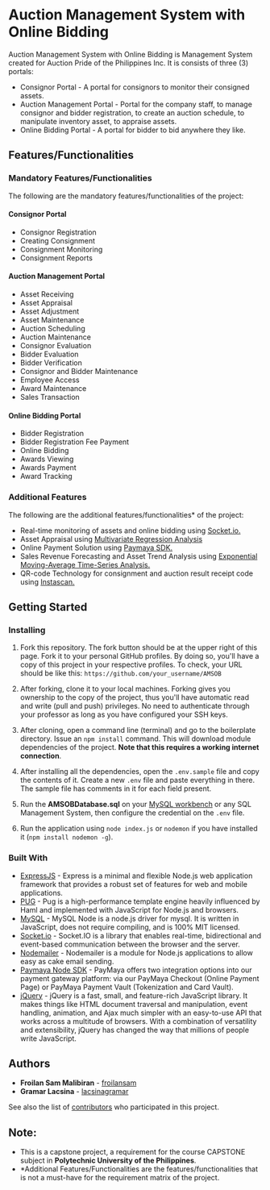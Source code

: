 # Auction Management System with Online Bidding

Auction Management System with Online Bidding is Management System created for Auction Pride of the Philippines Inc.
It is consists of three (3) portals:

* Consignor Portal - A portal for consignors to monitor their consigned assets.
* Auction Management Portal - Portal for the company staff, to manage consignor and bidder registration, to create an auction schedule, to manipulate inventory asset, to appraise assets.
* Online Bidding Portal - A portal for bidder to bid anywhere they like.

## Features/Functionalities

### Mandatory Features/Functionalities
The following are the mandatory features/functionalities of the project:

#### Consignor Portal

* Consignor Registration
* Creating Consignment
* Consignment Monitoring
* Consignment Reports

#### Auction Management Portal

* Asset Receiving
* Asset Appraisal
* Asset Adjustment
* Asset Maintenance
* Auction Scheduling
* Auction Maintenance
* Consignor Evaluation
* Bidder Evaluation
* Bidder Verification
* Consignor and Bidder Maintenance
* Employee Access
* Award Maintenance
* Sales Transaction

#### Online Bidding Portal

* Bidder Registration
* Bidder Registration Fee Payment
* Online Bidding
* Awards Viewing
* Awards Payment
* Award Tracking


### Additional Features
The following are the additional features/functionalities* of the project:

* Real-time monitoring of assets and online bidding using [Socket.io.](https://socket.io/)
* Asset Appraisal using [Multivariate Regression Analysis](https://www.npmjs.com/package/ml-regression-multivariate-linear)
* Online Payment Solution using [Paymaya SDK.](https://developers.paymaya.com)
* Sales Revenue Forecasting and Asset Trend Analysis using [Exponential Moving-Average Time-Series Analysis.](https://www.npmjs.com/package/moving-average)
* QR-code Technology for consignment and auction result receipt code using [Instascan.](https://github.com/schmich/instascan)

## Getting Started

### Installing

1. Fork this repository. The fork button should be at the upper right of this page. Fork it to your personal GitHub profiles. By doing so, you'll have a copy of this project in your respective profiles. To check, your URL should be like this: `https://github.com/your_username/AMSOB`

2. After forking, clone it to your local machines. Forking gives you ownership to the copy of the project, thus you'll have automatic read and write (pull and push) privileges. No need to authenticate through your professor as long as you have configured your SSH keys.

3. After cloning, open a command line (terminal) and go to the boilerplate directory. Issue an `npm install` command. This will download module dependencies of the project. **Note that this requires a working internet connection**.

4. After installing all the dependencies, open the `.env.sample` file and copy the contents of it. Create a new `.env` file and paste everything in there. The sample file has comments in it for each field present.

5. Run the **AMSOBDatabase.sql** on your [MySQL workbench]() or any SQL Management System, then configure the credential on the `.env` file.

5. Run the application using `node index.js` or `nodemon` if you have installed it (`npm install nodemon -g`).

### Built With

* [ExpressJS](https://expressjs.com/) - Express is a minimal and flexible Node.js web application framework that provides a robust set of features for web and mobile applications.
* [PUG](https://pugjs.org/api/getting-started.html) - Pug is a high-performance template engine heavily influenced by Haml and implemented with JavaScript for Node.js and browsers.
* [MySQL](https://www.npmjs.com/package/mysql) - MySQL Node is a node.js driver for mysql. It is written in JavaScript, does not require compiling, and is 100% MIT licensed.
* [Socket.io](https://socket.io/) - Socket.IO is a library that enables real-time, bidirectional and event-based communication between the browser and the server.
* [Nodemailer](https://nodemailer.com/) - Nodemailer is a module for Node.js applications to allow easy as cake email sending.
* [Paymaya Node SDK](https://developers.paymaya.com/) - PayMaya offers two integration options into our payment gateway platform: via our PayMaya Checkout (Online Payment Page) or PayMaya Payment Vault (Tokenization and Card Vault).
* [jQuery](https://jquery.com/) - jQuery is a fast, small, and feature-rich JavaScript library. It makes things like HTML document traversal and manipulation, event handling, animation, and Ajax much simpler with an easy-to-use API that works across a multitude of browsers. With a combination of versatility and extensibility, jQuery has changed the way that millions of people write JavaScript.

## Authors

* **Froilan Sam Malibiran** - [froilansam](https://github.com/froilansam)
* **Gramar Lacsina** - [lacsinagramar](https://github.com/lacsinagramar)

See also the list of [contributors](https://github.com/AMSOB/contributors) who participated in this project.

## Note: 

* This is a capstone project, a requirement for the course CAPSTONE subject in **Polytechnic University of the Philippines**.
* *Additional Features/Functionalities are the features/functionalities that is not a must-have for the requirement matrix of the project.